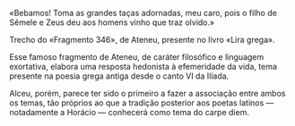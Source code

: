 «Bebamos! Toma as grandes taças adornadas, meu caro, pois o filho de Sêmele e Zeus deu aos homens vinho
que traz olvido.»

Trecho do «Fragmento 346», de Ateneu, presente no livro «Lira grega».

Esse famoso fragmento de Ateneu, de caráter filosófico e linguagem exortativa, elabora uma resposta hedonista à efemeridade da vida, tema presente na poesia grega antiga desde o canto VI da Ilíada. 

Alceu, porém, parece ter sido o primeiro a fazer a associação entre ambos os temas, tão próprios ao que a tradição posterior aos poetas latinos — notadamente a Horácio — conhecerá como tema do carpe diem.
